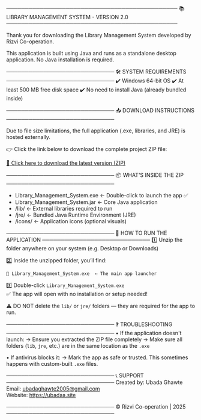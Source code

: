 ──────────────────────────────────────────────
📚 LIBRARY MANAGEMENT SYSTEM - VERSION 2.0
──────────────────────────────────────────────

Thank you for downloading the Library Management System developed by Rizvi Co-operation.

This application is built using Java and runs as a standalone desktop application. No Java installation is required.

─────────────────────────────
🛠 SYSTEM REQUIREMENTS
─────────────────────────────
✔️ Windows 64-bit OS
✔️ At least 500 MB free disk space
✔️ No need to install Java (already bundled inside)

─────────────────────────────
📥 DOWNLOAD INSTRUCTIONS
─────────────────────────────

Due to file size limitations, the full application (.exe, libraries, and JRE) is hosted externally.

👉 Click the link below to download the complete project ZIP file:

[🔗 Click here to download the latest version (ZIP)](https://shorturl.at/f9XSb)

─────────────────────────────
📦 WHAT'S INSIDE THE ZIP
─────────────────────────────
- Library_Management_System.exe     ← Double-click to launch the app ✅
- Library_Management_System.jar     ← Core Java application
- /lib/                             ← External libraries required to run
- /jre/                             ← Bundled Java Runtime Environment (JRE)
- /icons/                           ← Application icons (optional visuals)

─────────────────────────────
🚀 HOW TO RUN THE APPLICATION
─────────────────────────────
1️⃣ Unzip the folder anywhere on your system (e.g. Desktop or Downloads)

2️⃣ Inside the unzipped folder, you’ll find:

    📁 Library_Management_System.exe  ← The main app launcher

3️⃣ Double-click `Library_Management_System.exe`  
    ✅ The app will open with no installation or setup needed!

⚠️ DO NOT delete the `lib/` or `jre/` folders — they are required for the app to run.

─────────────────────────────
❓ TROUBLESHOOTING
─────────────────────────────
• If the application doesn't launch:
  → Ensure you extracted the ZIP file completely
  → Make sure all folders (`lib`, `jre`, etc.) are in the same location as the `.exe`

• If antivirus blocks it:
  → Mark the app as safe or trusted. This sometimes happens with custom-built `.exe` files.

─────────────────────────────
📞 SUPPORT
─────────────────────────────
Created by: Ubada Ghawte  
Email: ubadaghawte2005@gmail.com  
Website: https://ubadaa.site

─────────────────────────────
© Rizvi Co-operation | 2025
─────────────────────────────
